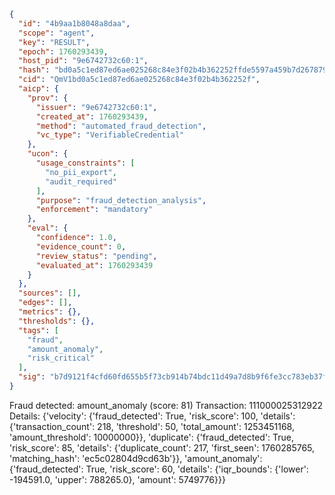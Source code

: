 ```json
{
  "id": "4b9aa1b8048a8daa",
  "scope": "agent",
  "key": "RESULT",
  "epoch": 1760293439,
  "host_pid": "9e6742732c60:1",
  "hash": "bd0a5c1ed87ed6ae025268c84e3f02b4b362252ffde5597a459b7d267879d6cd",
  "cid": "QmV1bd0a5c1ed87ed6ae025268c84e3f02b4b362252f",
  "aicp": {
    "prov": {
      "issuer": "9e6742732c60:1",
      "created_at": 1760293439,
      "method": "automated_fraud_detection",
      "vc_type": "VerifiableCredential"
    },
    "ucon": {
      "usage_constraints": [
        "no_pii_export",
        "audit_required"
      ],
      "purpose": "fraud_detection_analysis",
      "enforcement": "mandatory"
    },
    "eval": {
      "confidence": 1.0,
      "evidence_count": 0,
      "review_status": "pending",
      "evaluated_at": 1760293439
    }
  },
  "sources": [],
  "edges": [],
  "metrics": {},
  "thresholds": {},
  "tags": [
    "fraud",
    "amount_anomaly",
    "risk_critical"
  ],
  "sig": "b7d9121f4cfd60fd655b5f73cb914b74bdc11d49a7d8b9f6fe3cc783eb37f4ec"
}
```

Fraud detected: amount_anomaly (score: 81)
Transaction: 111000025312922
Details: {'velocity': {'fraud_detected': True, 'risk_score': 100, 'details': {'transaction_count': 218, 'threshold': 50, 'total_amount': 1253451168, 'amount_threshold': 10000000}}, 'duplicate': {'fraud_detected': True, 'risk_score': 85, 'details': {'duplicate_count': 217, 'first_seen': 1760285765, 'matching_hash': 'ec5c02804d9cd63b'}}, 'amount_anomaly': {'fraud_detected': True, 'risk_score': 60, 'details': {'iqr_bounds': {'lower': -194591.0, 'upper': 788265.0}, 'amount': 5749776}}}